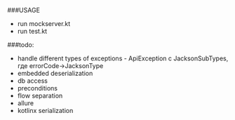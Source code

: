 ###USAGE
- run mockserver.kt
- run test.kt 

###todo:
- handle different types of exceptions - ApiException с JacksonSubTypes, где errorCode->JacksonType 
- embedded deserialization
- db access
- preconditions
- flow separation
- allure
- kotlinx serialization 
